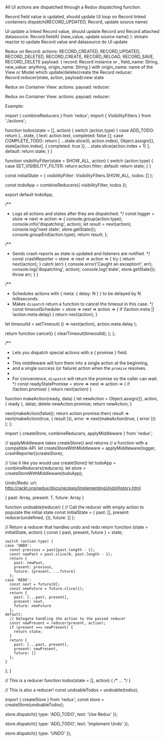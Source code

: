 



All UI actions are dispatched through a Redux dispatching function.


Record field value is updated, should update UI
	loop on Record linked containers
		dispatch(RECORD_UPDATED, Record, update source name)


UI update a linked Record value, should update Record and Record attached datasource:
	Record.fieldA( {new_value, update source name} ): stream reactor to update Record value and datasource
    do UI update
	

Redux on Record:
actions:
  RECORD_CREATED, RECORD_UPDATED, RECORD_DELETED,
  RECORD_CREATE, RECORD_RELOAD, RECORD_SAVE, RECORD_DELETE
payload: { record: Record instance or , field_name: String, new_value: anything, origin_name: String }
  with origin_name: name of the View or Model which update/delete/create the Record
reducer:
  Record.reducer(state, action, payload):new state


Redux on Container View:
actions:
payoad:
reducer:


Redux on Container View:
actions:
payoad:
reducer:



Example:


import { combineReducers } from 'redux';
import { VisibilityFilters } from './actions';

function todos(state = [], action) {
  switch (action.type) {
  case ADD_TODO:
    return [...state, {
      text: action.text,
      completed: false
    }];
  case COMPLETE_TODO:
    return [
      ...state.slice(0, action.index),
      Object.assign({}, state[action.index], {
        completed: true
      }),
      ...state.slice(action.index + 1)
    ];
  default:
    return state;
  }
}

function visibilityFilter(state = SHOW_ALL, action) {
  switch (action.type) {
  case SET_VISIBILITY_FILTER:
    return action.filter;
  default:
    return state;
  }
}


const initialState = {
  visibilityFilter: VisibilityFilters.SHOW_ALL,
  todos: []
};

const todoApp = combineReducers({
  visibilityFilter,
  todos
});

export default todoApp;




/**
 * Logs all actions and states after they are dispatched.
 */
const logger = store => next => action => {
  console.group(action.type);
  console.info('dispatching', action);
  let result = next(action);
  console.log('next state', store.getState());
  console.groupEnd(action.type);
  return result;
};

/**
 * Sends crash reports as state is updated and listeners are notified.
 */
const crashReporter = store => next => action => {
  try {
    return next(action);
  } catch (err) {
    console.error('Caught an exception!', err);
    console.log('dispatching', action);
	console.log('state', store.getState());
    throw err;
  }
}

/**
 * Schedules actions with { meta: { delay: N } } to be delayed by N milliseconds.
 * Makes `dispatch` return a function to cancel the timeout in this case.
 */
const timeoutScheduler = store => next => action => {
  if (!action.meta || !action.meta.delay) {
    return next(action);
  }

  let timeoutId = setTimeout(
    () => next(action),
    action.meta.delay
  );

  return function cancel() {
    clearTimeout(timeoutId);
  };
};

/**
 * Lets you dispatch special actions with a { promise } field.
 *
 * This middleware will turn them into a single action at the beginning,
 * and a single success (or failure) action when the `promise` resolves.
 *
 * For convenience, `dispatch` will return the promise so the caller can wait.
 */
const readyStatePromise = store => next => action => {
  if (!action.promise) {
    return next(action)
  }

  function makeAction(ready, data) {
    let newAction = Object.assign({}, action, { ready }, data);
    delete newAction.promise;
    return newAction;
  }

  next(makeAction(false));
  return action.promise.then(
    result => next(makeAction(true, { result })),
    error => next(makeAction(true, { error }))
  );
};


import { createStore, combineReducers, applyMiddleware } from 'redux';

// applyMiddleware takes createStore() and returns
// a function with a compatible API.
let createStoreWithMiddleware = applyMiddleware(logger, crashReporter)(createStore);

// Use it like you would use createStore()
let todoApp = combineReducers(reducers);
let store = createStoreWithMiddleware(todoApp);



Undo/Redo:
url: http://rackt.org/redux/docs/recipes/ImplementingUndoHistory.html

{
  past: Array<T>,
  present: T,
  future: Array<T>
}

function undoable(reducer) {
  // Call the reducer with empty action to populate the initial state
  const initialState = {
    past: [],
    present: reducer(undefined, {}),
    future: []
  };

  // Return a reducer that handles undo and redo
  return function (state = initialState, action) {
    const { past, present, future } = state;

    switch (action.type) {
    case 'UNDO':
      const previous = past[past.length - 1];
      const newPast = past.slice(0, past.length - 1);
      return {
        past: newPast,
        present: previous,
        future: [present, ...future]
      };
    case 'REDO':
      const next = future[0];
      const newFuture = future.slice(1);
      return {
        past: [...past, present],
        present: next,
        future: newFuture
      };
    default:
      // Delegate handling the action to the passed reducer
      const newPresent = reducer(present, action);
      if (present === newPresent) {
        return state;
      }
      return {
        past: [...past, present],
        present: newPresent,
        future: []
      };
    }
  };
}

// This is a reducer
function todos(state = [], action) {
  /* ... */
}

// This is also a reducer!
const undoableTodos = undoable(todos);

import { createStore } from 'redux';
const store = createStore(undoableTodos);

store.dispatch({
  type: 'ADD_TODO',
  text: 'Use Redux'
});

store.dispatch({
  type: 'ADD_TODO',
  text: 'Implement Undo'
});

store.dispatch({
  type: 'UNDO'
});